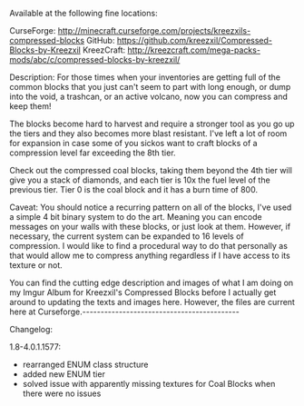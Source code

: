 Available at the following fine locations:

CurseForge: http://minecraft.curseforge.com/projects/kreezxils-compressed-blocks
    GitHub: https://github.com/kreezxil/Compressed-Blocks-by-Kreezxil
KreezCraft: http://kreezcraft.com/mega-packs-mods/abc/c/compressed-blocks-by-kreezxil/


Description:
For those times when your inventories are getting full of the common blocks that you just can't seem to part with long enough, or dump into the void, a trashcan, or an active volcano, now you can compress and keep them!

The blocks become hard to harvest and require a stronger tool as you go up the tiers and they also becomes more blast resistant. I've left a lot of room for expansion in case some of you sickos want to craft blocks of a compression level far exceeding the 8th tier.

Check out the compressed coal blocks, taking them beyond the 4th tier will give you a stack of diamonds, and each tier is 10x the fuel level of the previous tier. Tier 0 is the coal block and it has a burn time of 800.

Caveat: You should notice a recurring pattern on all of the blocks, I've used a simple 4 bit binary system to do the art. Meaning you can encode messages on your walls with these blocks, or just look at them. However, if necessary, the current system can be expanded to 16 levels of compression. I would like to find a procedural way to do that personally as that would allow me to compress anything regardless if I have access to its texture or not.

You can find the cutting edge description and images of what I am doing on my Imgur Album for Kreezxil's Compressed Blocks before I actually get around to updating the texts and images here. However, the files are current here at Curseforge.-------------------------------------------

Changelog:

1.8-4.0.1.1577:
+ rearranged ENUM class structure
+ added new ENUM tier
+ solved issue with apparently missing textures for Coal Blocks when there were no issues